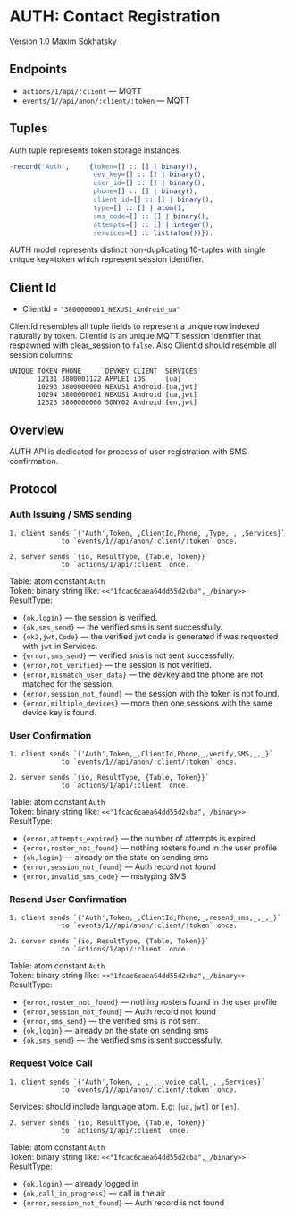 AUTH: Contact Registration
==========================

Version 1.0 Maxim Sokhatsky

Endpoints
--------

* `actions/1/api/:client` — MQTT
* `events/1//api/anon/:client/:token` — MQTT

Tuples
------

Auth tuple represents token storage instances.

```erlang
-record('Auth',     {token=[] :: [] | binary(),
                     dev_key=[] :: [] | binary(),
                     user_id=[] :: [] | binary(),
                     phone=[] :: [] | binary(),
                     client_id=[] :: [] | binary(),
                     type=[] :: [] | atom(),
                     sms_code=[] :: [] | binary(),
                     attempts=[] :: [] | integer(),
                     services=[] :: list(atom())}).
```

AUTH model represents distinct non-duplicating 10-tuples with
single unique key=token which represent session identifier.

Client Id
---------

* ClientId = `"3800000001_NEXUS1_Android_ua"`

ClientId resembles all tuple fields to represent a unique
row indexed naturally by token. ClientId is an unique MQTT
session identifier that respawned with clear_session to `false`.
Also ClientId should resemble all session columns:

```
UNIQUE TOKEN PHONE      DEVKEY CLIENT  SERVICES
       12131 3800001122 APPLE1 iOS     [ua]
       10293 3800000000 NEXUS1 Android [ua,jwt]
       10294 3800000001 NEXUS1 Android [ua,jwt]
       12323 3800000000 SONY02 Android [en,jwt]
```

Overview
--------

AUTH API is dedicated for process of user registration with SMS confirmation.

Protocol
--------

### Auth Issuing / SMS sending

```
1. client sends `{'Auth',Token,_,ClientId,Phone,_,Type,_,_,Services}`
             to `events/1//api/anon/:client/:token` once.
```

```
2. server sends `{io, ResultType, {Table, Token}}`
             to `actions/1/api/:client` once.
```

Table: atom constant `Auth` <br>
Token: binary string like: `<<"1fcac6caea64dd55d2cba",_/binary>>` <br>
ResultType: <br>

* `{ok,login}` — the session is verified.
* `{ok,sms_send}` — the verified sms is sent successfully.
* `{ok2,jwt,Code}` — the verified jwt code is generated if was requested with `jwt` in Services.
* `{error,sms_send}` — verified sms is not sent successfully.
* `{error,not_verified}` —  the session is not verified.
* `{error,mismatch_user_data}` — the devkey and the phone are not matched for the session.
* `{error,session_not_found}` — the session with the token is not found.
* `{error,miltiple_devices}` — more then one sessions with the same device key is found.


### User Confirmation

```
1. client sends `{'Auth',Token,_,ClientId,Phone,_,verify,SMS,_,_}`
             to `events/1//api/anon/:client/:token` once.
```

```
2. server sends `{io, ResultType, {Table, Token}}`
             to `actions/1/api/:client` once.
```

Table: atom constant `Auth` <br>
Token: binary string like: `<<"1fcac6caea64dd55d2cba",_/binary>>` <br>
ResultType: <br>

* `{error,attempts_expired}` — the number of attempts is expired
* `{error,roster_not_found}` — nothing rosters found in the user profile
* `{ok,login}` — already on the state on sending sms
* `{error,session_not_found}` — Auth record not found
* `{error,invalid_sms_code}` — mistyping SMS

### Resend User Confirmation

```
1. client sends `{'Auth',Token,_,ClientId,Phone,_,resend_sms,_,_,_}`
             to `events/1//api/anon/:client/:token` once.
```

```
2. server sends `{io, ResultType, {Table, Token}}`
             to `actions/1/api/:client` once.
```

Table: atom constant `Auth` <br>
Token: binary string like: `<<"1fcac6caea64dd55d2cba",_/binary>>` <br>
ResultType: <br>

* `{error,roster_not_found}` — nothing rosters found in the user profile
* `{error,session_not_found}` — Auth record not found
* `{error,sms_send}` — the verified sms is not sent.
* `{ok,login}` — already on the state on sending sms
* `{ok,sms_send}` — the verified sms is sent successfully.


### Request Voice Call

```
1. client sends `{'Auth',Token,_,_,_,_,voice_call,_,_,Services}`
             to `events/1//api/anon/:client/:token` once.
```

Services: should include language atom. E.g: `[ua,jwt]` or `[en]`.

```
2. server sends `{io, ResultType, {Table, Token}}`
             to `actions/1/api/:client` once.
```

Table: atom constant `Auth` <br>
Token: binary string like: `<<"1fcac6caea64dd55d2cba",_/binary>>` <br>
ResultType: <br>

* `{ok,login}` — already logged in
* `{ok,call_in_progress}` — call in the air
* `{error,session_not_found}` — Auth record is not found
